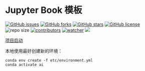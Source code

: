 # Jupyter Book 模板

[![GitHub issues](https://img.shields.io/github/issues/xinetzone/mini-book)](https://github.com/xinetzone/mini-book/issues) [![GitHub forks](https://img.shields.io/github/forks/xinetzone/mini-book)](https://github.com/xinetzone/mini-book/network) [![GitHub stars](https://img.shields.io/github/stars/xinetzone/mini-book)](https://github.com/xinetzone/mini-book/stargazers) [![GitHub license](https://img.shields.io/github/license/xinetzone/mini-book)](https://github.com/xinetzone/mini-book/blob/master/LICENSE)  ![repo size](https://img.shields.io/github/repo-size/xinetzone/mini-book.svg) [![contributors](https://img.shields.io/github/contributors/xinetzone/mini-book.svg)](https://github.com/xinetzone/mini-book/graphs/contributors) [![watcher](https://img.shields.io/github/watchers/xinetzone/mini-book.svg)](https://github.com/xinetzone/mini-book/watchers) ![](https://github.com/xinetzone/mini-book/actions/workflows/book-deploy.yml/badge.svg)

[项目启动](start.md)

本地使用最好创建新的环境：

```shell
conda env create -f etc/environment.yml
conda activate ai
```
